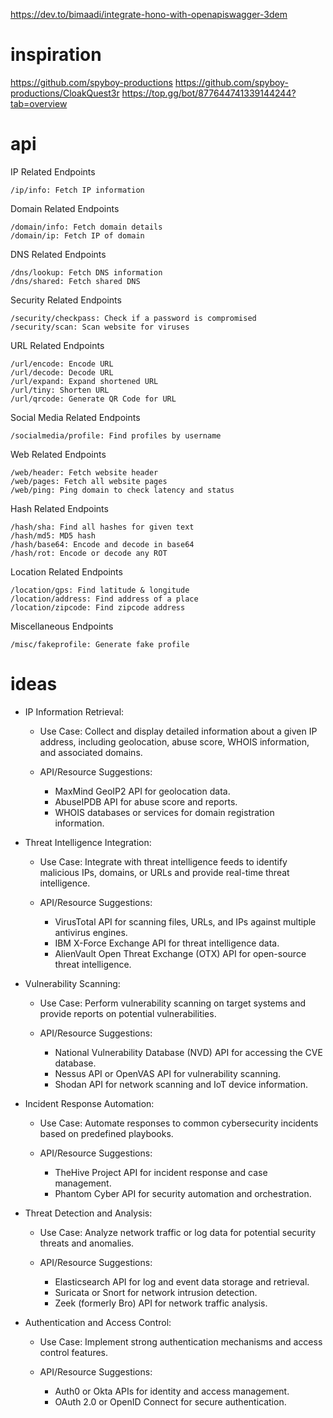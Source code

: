 https://dev.to/bimaadi/integrate-hono-with-openapiswagger-3dem

# inspiration

https://github.com/spyboy-productions
https://github.com/spyboy-productions/CloakQuest3r
https://top.gg/bot/877644741339144244?tab=overview

# api

IP Related Endpoints

    /ip/info: Fetch IP information

Domain Related Endpoints

    /domain/info: Fetch domain details
    /domain/ip: Fetch IP of domain

DNS Related Endpoints

    /dns/lookup: Fetch DNS information
    /dns/shared: Fetch shared DNS

Security Related Endpoints

    /security/checkpass: Check if a password is compromised
    /security/scan: Scan website for viruses

URL Related Endpoints

    /url/encode: Encode URL
    /url/decode: Decode URL
    /url/expand: Expand shortened URL
    /url/tiny: Shorten URL
    /url/qrcode: Generate QR Code for URL

Social Media Related Endpoints

    /socialmedia/profile: Find profiles by username

Web Related Endpoints

    /web/header: Fetch website header
    /web/pages: Fetch all website pages
    /web/ping: Ping domain to check latency and status

Hash Related Endpoints

    /hash/sha: Find all hashes for given text
    /hash/md5: MD5 hash
    /hash/base64: Encode and decode in base64
    /hash/rot: Encode or decode any ROT

Location Related Endpoints

    /location/gps: Find latitude & longitude
    /location/address: Find address of a place
    /location/zipcode: Find zipcode address

Miscellaneous Endpoints

    /misc/fakeprofile: Generate fake profile

# ideas

- IP Information Retrieval:

  - Use Case: Collect and display detailed information about a given IP address, including geolocation, abuse score, WHOIS information, and associated domains.

  - API/Resource Suggestions:
    - MaxMind GeoIP2 API for geolocation data.
    - AbuseIPDB API for abuse score and reports.
    - WHOIS databases or services for domain registration information.

- Threat Intelligence Integration:

  - Use Case: Integrate with threat intelligence feeds to identify malicious IPs, domains, or URLs and provide real-time threat intelligence.

  - API/Resource Suggestions:
    - VirusTotal API for scanning files, URLs, and IPs against multiple antivirus engines.
    - IBM X-Force Exchange API for threat intelligence data.
    - AlienVault Open Threat Exchange (OTX) API for open-source threat intelligence.

- Vulnerability Scanning:

  - Use Case: Perform vulnerability scanning on target systems and provide reports on potential vulnerabilities.

  - API/Resource Suggestions:
    - National Vulnerability Database (NVD) API for accessing the CVE database.
    - Nessus API or OpenVAS API for vulnerability scanning.
    - Shodan API for network scanning and IoT device information.

- Incident Response Automation:

  - Use Case: Automate responses to common cybersecurity incidents based on predefined playbooks.

  - API/Resource Suggestions:
    - TheHive Project API for incident response and case management.
    - Phantom Cyber API for security automation and orchestration.

- Threat Detection and Analysis:

  - Use Case: Analyze network traffic or log data for potential security threats and anomalies.

  - API/Resource Suggestions:
    - Elasticsearch API for log and event data storage and retrieval.
    - Suricata or Snort for network intrusion detection.
    - Zeek (formerly Bro) API for network traffic analysis.

- Authentication and Access Control:

  - Use Case: Implement strong authentication mechanisms and access control features.

  - API/Resource Suggestions:
    - Auth0 or Okta APIs for identity and access management.
    - OAuth 2.0 or OpenID Connect for secure authentication.
